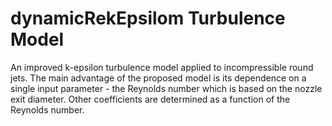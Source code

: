 # dynamicRekEpsilom Turbulence Model
An improved k-epsilon turbulence model applied to incompressible round jets.
The main advantage of the proposed model is its dependence on a single input parameter - the Reynolds number which is based on the nozzle exit diameter. Other coefficients are determined as a function of the Reynolds number.

